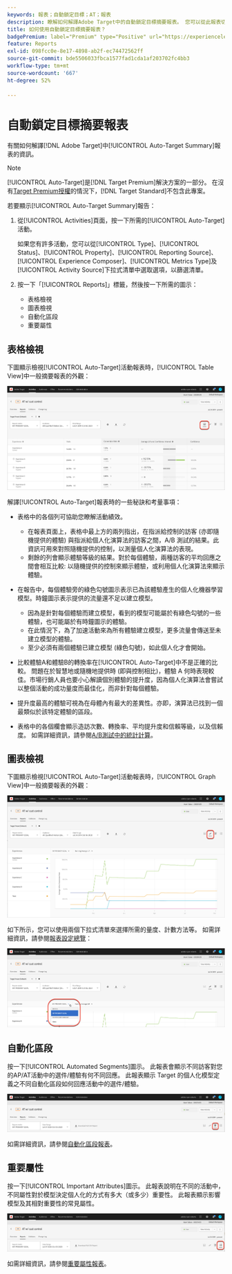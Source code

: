 ```yaml
---
keywords: 報表；自動鎖定目標；AT；報表
description: 瞭解如何解譯Adobe Target中的自動鎖定目標摘要報表。 您可以從此報表切換至「自動化區段」和「重要屬性」報表。
title: 如何使用自動鎖定目標摘要報表？
badgePremium: label="Premium" type="Positive" url="https://experienceleague.adobe.com/docs/target/using/introduction/intro.html?lang=en#premium newtab=true" tooltip="檢視Target Premium包含的內容。"
feature: Reports
exl-id: 098fcc0e-8e17-4898-ab2f-ec74472562ff
source-git-commit: bde5506033fbca1577fad1cda1af203702fc4bb3
workflow-type: tm+mt
source-wordcount: '667'
ht-degree: 52%

---
```


# 自動鎖定目標摘要報表

有關如何解譯[!DNL Adobe Target]中[!UICONTROL Auto-Target Summary]報表的資訊。

>[!NOTE]
>
>[!UICONTROL Auto-Target]是[!DNL Target Premium]解決方案的一部分。 在沒有[Target Premium授權](/help/main/c-intro/intro.md#premium)的情況下，[!DNL Target Standard]不包含此專案。

若要顯示[!UICONTROL Auto-Target Summary]報告：

1. 從[!UICONTROL Activities]頁面，按一下所需的[!UICONTROL Auto-Target]活動。

   如果您有許多活動，您可以從[!UICONTROL Type]、[!UICONTROL Status]、[!UICONTROL Property]、[!UICONTROL Reporting Source]、[!UICONTROL Experience Composer]、[!UICONTROL Metrics Type]及[!UICONTROL Activity Source]下拉式清單中選取選項，以篩選清單。

1. 按一下「[!UICONTROL Reports]」標籤，然後按一下所需的圖示：

   * 表格檢視
   * 圖表檢視
   * 自動化區段
   * 重要屬性

## 表格檢視

下圖顯示檢視[!UICONTROL Auto-Target]活動報表時，[!UICONTROL Table View]中一般摘要報表的外觀：

![自動鎖定目標資料表檢視報告](/help/main/c-reports/assets/at-table-view.png)

解譯[!UICONTROL Auto-Target]報表時的一些秘訣和考量事項：

* 表格中的各個列可協助您瞭解活動績效。

   * 在報表頁面上，表格中最上方的兩列指出，在指派給控制的訪客 (亦即隨機提供的體驗) 與指派給個人化演算法的訪客之間，A/B 測試的結果。此資訊可用來對照隨機提供的控制，以測量個人化演算法的表現。
   * 剩餘的列會顯示體驗等級的結果。對於每個體驗，兩種訪客的平均回應之間會相互比較: 以隨機提供的控制來顯示體驗，或利用個人化演算法來顯示體驗。

* 在報告中，每個體驗旁的綠色勾號圖示表示已為該體驗產生的個人化機器學習模型。時鐘圖示表示提供的流量還不足以建立模型。

   * 因為是針對每個體驗而建立模型，看到的模型可能屬於有綠色勾號的一些體驗，也可能屬於有時鐘圖示的體驗。
   * 在此情況下，為了加速活動來為所有體驗建立模型，更多流量會傳送至未建立模型的體驗。
   * 至少必須有兩個體驗已建立模型 (綠色勾號)，如此個人化才會開始。

* 比較體驗A和體驗B的轉換率在[!UICONTROL Auto-Target]中不是正確的比較。 問題在於智慧地或隨機地提供時 (即與控制相比)，體驗 A 何時表現較佳。市場行銷人員也要小心解讀個別體驗的提升度，因為個人化演算法會嘗試以整個活動的成功量度而最佳化，而非針對每個體驗。
* 提升度最高的體驗可視為在母體內有最大的差異性。亦即，演算法已找到一個最類似於該特定體驗的區段。
* 表格中的各個欄會顯示造訪次數、轉換率、平均提升度和信賴等級，以及信賴度。 如需詳細資訊，請參閱[A/B測試中的統計計算](/help/main/c-reports/statistical-methodology/statistical-calculations.md)。

## 圖表檢視

下圖顯示檢視[!UICONTROL Auto-Target]活動報表時，[!UICONTROL Graph View]中一般摘要報表的外觀：

![自動鎖定目標圖形檢視報告](/help/main/c-reports/assets/at-graph-view.png)

如下所示，您可以使用兩個下拉式清單來選擇所需的量度、計數方法等。 如需詳細資訊，請參閱[報表設定總覽](/help/main/c-reports/c-report-settings/report-settings.md)：

![自動鎖定目標圖形檢視報告](/help/main/c-reports/assets/at-graph-view-2.png)

## 自動化區段

按一下[!UICONTROL Automated Segments]圖示。 此報表會顯示不同訪客對您的AP/AT活動中的選件/體驗有何不同回應。 此報表顯示 Target 的個人化模型定義之不同自動化區段如何回應活動中的選件/體驗。

![自動化區段圖示](/help/main/c-reports/assets/icon-automated-sements.png)

如需詳細資訊，請參閱[自動化區段報表](/help/main/c-reports/c-personalization-insights-reports/automated-segments-report.md)。

## 重要屬性

按一下[!UICONTROL Important Attributes]圖示。 此報表說明在不同的活動中，不同屬性對於模型決定個人化的方式有多大（或多少）重要性。 此報表顯示影響模型及其相對重要性的常見屬性。

![重要屬性圖示](/help/main/c-reports/assets/icon-important-attributes.png)

如需詳細資訊，請參閱[重要屬性報表](/help/main/c-reports/c-personalization-insights-reports/important-attributes-report.md)。
